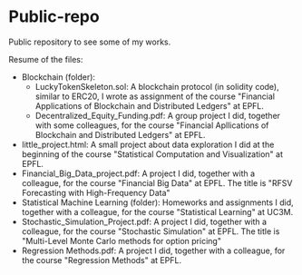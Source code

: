 # Public-repo
Public repository to see some of my works.

Resume of the files:
- Blockchain (folder):
    - LuckyTokenSkeleton.sol: A blockchain protocol (in solidity code), similar to ERC20, I wrote as assignment of the course "Financial Applications of Blockchain and Distributed Ledgers" at EPFL.
    - Decentralized_Equity_Funding.pdf: A group project I did, together with some colleagues, for the course "Financial Apllications of Blockchain and Distributed Ledgers" at EPFL.
- little_project.html: A small project about data exploration I did at the beginning of the course "Statistical Computation and Visualization" at EPFL.
- Financial_Big_Data_project.pdf: A project I did, together with a colleague, for the course "Financial Big Data" at EPFL. The title is "RFSV Forecasting with
High-Frequency Data"
- Statistical Machine Learning (folder): Homeworks and assignments I did, together with a colleague, for the course "Statistical Learning" at UC3M.
- Stochastic_Simulation_Project.pdf: A project I did, together with a colleague, for the course "Stochastic Simulation" at EPFL. The title is "Multi-Level Monte Carlo methods for option pricing"
- Regression Methods.pdf: A project I did, together with a colleague, for the course "Regression Methods" at EPFL.
